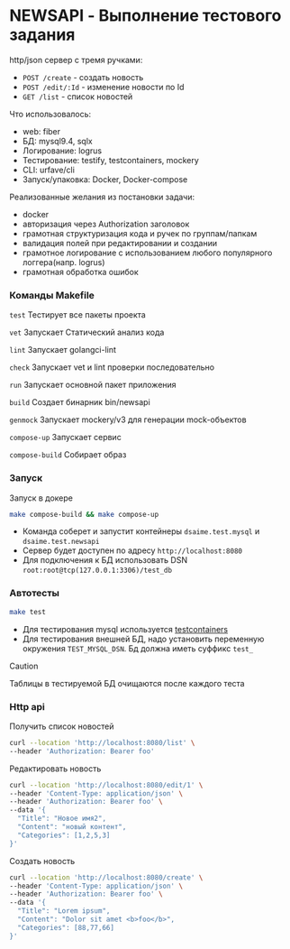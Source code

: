 # NEWSAPI - Выполнение тестового задания

http/json сервер с тремя ручками:
- `POST /create` - создать новость
- `POST /edit/:Id` - изменение новости по Id
- `GET /list` - список новостей

Что использовалось:
- web: fiber
- БД: mysql9.4, sqlx
- Логирование: logrus
- Тестирование: testify, testcontainers, mockery
- CLI: urfave/cli
- Запуск/упаковка: Docker, Docker-compose

Реализованные желания из постановки задачи:
- docker
- авторизация через Authorization заголовок
- грамотная структуризация кода и ручек по группам/папкам
- валидация полей при редактировании и создании
- грамотное логирование с использованием любого популярного логгера(напр. logrus)
- грамотная обработка ошибок

### Команды Makefile

`test` Тестирует все пакеты проекта

`vet` Запускает Статический анализ кода

`lint` Запускает golangci-lint

`check` Запускает vet и lint проверки последовательно

`run` Запускает основной пакет приложения

`build` Создает бинарник bin/newsapi

`genmock` Запускает mockery/v3 для генерации mock-объектов

`compose-up` Запускает сервис

`compose-build` Собирает образ

### Запуск

Запуск в докере
```sh
make compose-build && make compose-up
```
- Команда соберет и запустит контейнеры `dsaime.test.mysql` и `dsaime.test.newsapi`
- Сервер будет доступен по адресу `http://localhost:8080`
- Для подключения к БД использовать DSN `root:root@tcp(127.0.0.1:3306)/test_db`


### Автотесты

```sh
make test
```
- Для тестирования mysql используется [testcontainers](https://golang.testcontainers.org/modules/mysql/)
- Для тестирования внешней БД, надо установить переменную окружения `TEST_MYSQL_DSN`. Бд должна иметь суффикс `test_`

> [!CAUTION]
> Таблицы в тестируемой БД очищаются после каждого теста

### Http api

Получить список новостей
```sh
curl --location 'http://localhost:8080/list' \
--header 'Authorization: Bearer foo'
```

Редактировать новость
```sh
curl --location 'http://localhost:8080/edit/1' \
--header 'Content-Type: application/json' \
--header 'Authorization: Bearer foo' \
--data '{
  "Title": "Новое имя2",
  "Content": "новый контент",
  "Categories": [1,2,5,3]
}'
```

Создать новость
```sh
curl --location 'http://localhost:8080/create' \
--header 'Content-Type: application/json' \
--header 'Authorization: Bearer foo' \
--data '{
  "Title": "Lorem ipsum",
  "Content": "Dolor sit amet <b>foo</b>",
  "Categories": [88,77,66]
}'
```